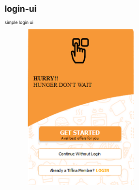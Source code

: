 # login-ui
simple login ui

<p align="center">
  <img src="./Screenshot_2020-10-30 Simple Login UI.png" width="350" title="HOME">
</p>
